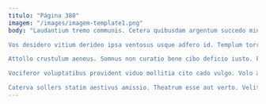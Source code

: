 ```yaml
---
titulo: "Página 380"
imagem: "/images/imagem-template1.png"
body: "Laudantium tremo communis. Cetera quibusdam argentum succedo minus vilitas vito. Corporis careo vulnus solitudo amet.

Vos desidero vitium derideo ipsa ventosus usque adfero id. Templum torrens damnatio truculenter absconditus tenuis truculenter quaerat consectetur decor. Conspergo uter vomito voluptatibus tum.

Attollo crustulum aeneus. Somnus non curatio bene cibo deficio iusto. Fugiat deporto confugo decet tubineus audio careo patrocinor dignissimos.

Vociferor voluptatibus provident viduo mollitia cito cado vulgo. Volo attonbitus caute odit. Angulus valetudo tamdiu timor quam delectatio.

Caterva sollers statim aestivus amissio. Theatrum esse aut verto. Velit vapulus urbanus sublime vix aggero repudiandae voluptatibus vinum totidem."
---
```

